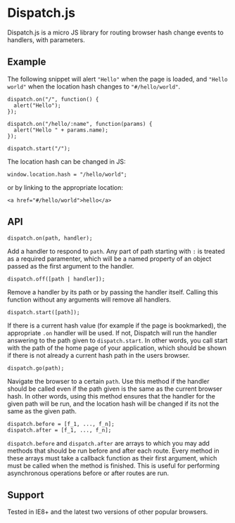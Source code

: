 # Dispatch.js

Dispatch.js is a micro JS library for routing browser hash change events to handlers, with parameters.


## Example

The following snippet will alert `"Hello"` when the page is loaded, and `"Hello world"` when the location hash changes to `"#/hello/world"`.


    dispatch.on("/", function() {
      alert("Hello");
    });

    dispatch.on("/hello/:name", function(params) {
      alert("Hello " + params.name);
    });

    dispatch.start("/");

The location hash can be changed in JS:

    window.location.hash = "/hello/world";

or by linking to the appropriate location:

    <a href="#/hello/world">hello</a>

## API

    dispatch.on(path, handler);

Add a handler to respond to `path`. Any part of path starting with `:` is treated as a required paramenter,
which will be a named property of an object passed as the first argument to the handler.

    dispatch.off([path | handler]);

Remove a handler by its path or by passing the handler itself. Calling this function without any arguments
will remove all handlers.

    dispatch.start([path]);

If there is a current hash value (for example if the page is bookmarked), the appropriate `.on` handler will be used.
If not, Dispatch will run the handler answering to the path given to `dispatch.start`.
In other words, you call start with the path of the home page of your application, which should be shown
if there is not already a current hash path in the users browser.

    dispatch.go(path);

Navigate the browser to a certain `path`. Use this method if the handler should be called even if the
path given is the same as the current browser hash. In other words, using this method ensures
that the handler for the given path will be run, and the location hash will be changed if its not
the same as the given path.

    dispatch.before = [f_1, ..., f_n];
    dispatch.after = [f_1, ..., f_n];

`dispatch.before` and `dispatch.after` are arrays to which you may add methods that should be run
before and after each route. Every method in these arrays must take a callback function as their first
argument, which must be called when the method is finished. This is useful for performing asynchronous
operations before or after routes are run.

## Support

Tested in IE8+ and the latest two versions of other popular browsers.
